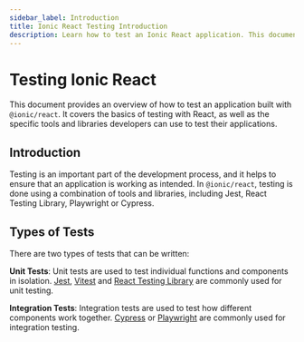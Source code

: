 ```yaml
---
sidebar_label: Introduction
title: Ionic React Testing Introduction
description: Learn how to test an Ionic React application. This document provides an overview of how to test an application built with @ionic/react.
---
```


# Testing Ionic React

This document provides an overview of how to test an application built with `@ionic/react`. It covers the basics of testing with React, as well as the specific tools and libraries developers can use to test their applications.

## Introduction

Testing is an important part of the development process, and it helps to ensure that an application is working as intended. In `@ionic/react`, testing is done using a combination of tools and libraries, including Jest, React Testing Library, Playwright or Cypress.

## Types of Tests

There are two types of tests that can be written:

**Unit Tests**: Unit tests are used to test individual functions and components in isolation. [Jest](https://jestjs.io), [Vitest](https://vitest.dev/) and [React Testing Library](https://testing-library.com) are commonly used for unit testing.

**Integration Tests**: Integration tests are used to test how different components work together. [Cypress](https://www.cypress.io) or [Playwright](https://playwright.dev) are commonly used for integration testing.
